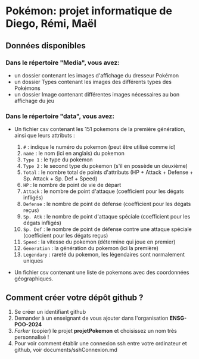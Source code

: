 # Pokémon: projet informatique de Diego, Rémi, Maël

## Données disponibles

### Dans le répertoire "Media", vous avez:

* un dossier contenant les images d'affichage du dresseur Pokémon
* un dossier Types contenant les images des différents types des Pokémons
* un dossier Image contenant différentes images nécessaires au bon affichage du jeu

### Dans le répertoire "data", vous avez:

* Un fichier csv contenant les 151 pokemons de la première génération, ainsi que leurs attributs :
  1. `#` : indique le numéro du pokemon (peut être utilisé comme id)
  2. `name` : le nom (ici en anglais) du pokemon
  3. `Type 1` : le type du pokemon
  4. `Type 2` : le second type du pokemon (s'il en possède un deuxième)
  5. `Total` : le nombre total de points d'attributs (HP + Attack + Defense + Sp. Attack + Sp. Def + Speed)
  6. `HP` : le nombre de point de vie de départ
  7. `Attack` : le nombre de point d'attaque (coefficient pour les dégats infligés)
  8. `Defense` : le nombre de point de défense (coefficient pour les dégats reçus)
  9. `Sp. Atk` : le nombre de point d'attaque spéciale (coefficient pour les dégats infligés)
  10. `Sp. Def` : le nombre de point de défense contre une attaque spéciale (coefficient pour les dégats reçus)
  11. `Speed` : la vitesse du pokemon (détermine qui joue en premier)
  12. `Generation` : la génération du pokemon (ici la première)
  13. `Legendary` : rareté du pokemon, les légendaires sont normalement uniques

* Un fichier csv contenant une liste de pokemons avec des coordonnées géographiques.

## Comment créer votre dépôt github ?

1. Se créer un identifiant github
2. Demander à un enseignant de vous ajouter dans l'organisation **ENSG-POO-2024**
3. *Forker* (copier) le projet **projetPokemon** et choisissez un nom très personnalisé !
4. Pour voir comment établir une connexion ssh entre votre ordinateur et github, voir documents/sshConnexion.md